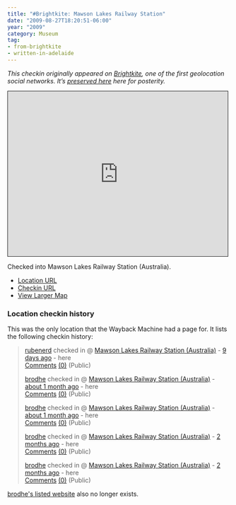 ```yaml
---
title: "#Brightkite: Mawson Lakes Railway Station"
date: "2009-08-27T18:20:51-06:00"
year: "2009"
category: Museum
tag:
- from-brightkite
- written-in-adelaide
---
```

<p style="font-style:italic">This checkin originally appeared on <a href="https://rubenerd.com/tag/from-brightkite/" title="View all posts imported from Brightkite">Brightkite</a>, one of the first geolocation social networks. It’s <a title="View all posts in the museum" href="https://rubenerd.com/museum/">preserved here</a> here for posterity.</p>

<iframe style="width:498px; height:373px; border:1px solid;" src="http://www.openstreetmap.org/export/embed.html?bbox=138.611618578434%2C-34.80439530224177%2C138.61323058605194%2C-34.80275011067075&amp;layer=mapnik"></iframe>

Checked into Mawson Lakes Railway Station (Australia).

* [Location URL](http://brightkite.com/places/769063c686411deb85c003048c0801e)
* [Checkin URL](http://brightkite.com/objects/a4d282de936811de9a14003048c10834)
* [View Larger Map](http://www.openstreetmap.org/#map=19/-34.80357/138.61243)

### Location checkin history

This was the only location that the Wayback Machine had a page for. It lists the following checkin history:

<blockquote>
<p><a href="http://brightkite.com/people/rubenerd">rubenerd</a> checked in @ 
<a href="http://brightkite.com/places/769063c686411deb85c003048c0801e">Mawson Lakes Railway Station (Australia)</a> - 
<a href="http://brightkite.com/objects/a4d282de936811de9a14003048c10834">9 days ago</a> - here<br />
<a href="http://brightkite.com/places/769063c686411deb85c003048c0801e#">Comments</a> 
<a href="http://brightkite.com/objects/a4d282de936811de9a14003048c10834">(0)</a> (Public)</p>

<p><a href="http://brightkite.com/people/brodhe">brodhe</a> checked in @ 
<a href="http://brightkite.com/places/769063c686411deb85c003048c0801e">Mawson Lakes Railway Station (Australia)</a> - 
<a href="http://brightkite.com/objects/925eaf467e2e11de9bac003048c10834">about 1 month ago</a> - here<br />
<a href="http://brightkite.com/places/769063c686411deb85c003048c0801e#">Comments</a> 
<a href="http://brightkite.com/objects/a4d282de936811de9a14003048c10834">(0)</a> (Public)</p>

<p><a href="http://brightkite.com/people/brodhe">brodhe</a> checked in @ 
<a href="http://brightkite.com/places/769063c686411deb85c003048c0801e">Mawson Lakes Railway Station (Australia)</a> - 
<a href="http://brightkite.com/objects/a9f0a3f274c011dea75d003048c0801e">about 1 month ago</a> - here<br />
<a href="http://brightkite.com/places/769063c686411deb85c003048c0801e#">Comments</a> 
<a href="http://brightkite.com/objects/a4d282de936811de9a14003048c10834">(0)</a> (Public)</p>

<p><a href="http://brightkite.com/people/brodhe">brodhe</a> checked in @ 
<a href="http://brightkite.com/places/769063c686411deb85c003048c0801e">Mawson Lakes Railway Station (Australia)</a> - 
<a href="http://brightkite.com/objects/bcca19086a7611de9da7003048c0801e">2 months ago</a> - here<br />
<a href="http://brightkite.com/places/769063c686411deb85c003048c0801e#">Comments</a> 
<a href="http://brightkite.com/objects/a4d282de936811de9a14003048c10834">(0)</a> (Public)</p>

<p><a href="http://brightkite.com/people/brodhe">brodhe</a> checked in @
<a href="http://brightkite.com/places/769063c686411deb85c003048c0801e">Mawson Lakes Railway Station (Australia)</a> -
<a href="http://brightkite.com/objects/771ae36686411deb85c003048c0801e">2 months ago</a> - here<br />
<a href="http://brightkite.com/places/769063c686411deb85c003048c0801e#">Comments</a> 
<a href="http://brightkite.com/objects/a4d282de936811de9a14003048c10834">(0)</a> (Public)</p>
</blockquote>

<p><a href="http://www.brodhe.com/">brodhe's listed website</a> also no longer exists.</p>






